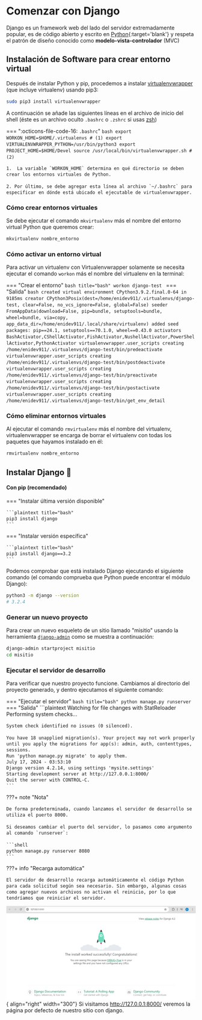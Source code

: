 # Comenzar con Django

Django es un framework web del lado del servidor extremadamente popular, es de código abierto y escrito en [Python](//python.org){:target='blank'} y respeta el patrón de diseño conocido como **modelo-vista-controlador** (MVC)


## Instalación de Software para crear entorno virtual

Después de instalar Python y pip, procedemos a instalar [virtualenvwrapper](https://virtualenvwrapper.readthedocs.io/en/latest/) (que incluye virtualenv) usando pip3:

```bash title="bash"
sudo pip3 install virtualenvwrapper
```

A continuación se añade las siguientes líneas en el archivo de inicio del shell (éste es un archivo oculto `.bashrc` o `.zshrc` si usas [zsh](https://en.wikipedia.org/wiki/Z_shell))

=== ":octicons-file-code-16: `.bashrc`"
	```bash
	export WORKON_HOME=$HOME/.virtualenvs # (1)
	export VIRTUALENVWRAPPER_PYTHON=/usr/bin/python3
	export PROJECT_HOME=$HOME/Devel
	source /usr/local/bin/virtualenvwrapper.sh #(2)
	```

	1.  La variable `WORKON_HOME` determina en qué directorio se deben crear los entornos virtuales de Python.
	
	2. Por último, se debe agregar esta línea al archivo `~/.bashrc` para especificar en dónde está ubicado el ejecutable de virtualenvwrapper.

### Cómo crear entornos virtuales

Se debe ejecutar el comando `mkvirtualenv` más el nombre del entorno virtual Python que queremos crear:

```bash title="bash"
mkvirtualenv nombre_entorno
```

### Cómo activar un entorno virtual

Para activar un virtualenv con Virtualenvwrapper solamente se necesita ejecutar el comando `workon` más el nombre del virtualenv en la terminal:

=== "Crear el entorno"
	```bash title="bash"
	workon django-test
	```
=== "Salida"
	```bash
	created virtual environment CPython3.9.2.final.0-64 in 9185ms
	  creator CPython3Posix(dest=/home/enidev911/.virtualenvs/django-test, clear=False, no_vcs_ignore=False, global=False)
	  seeder FromAppData(download=False, pip=bundle, setuptools=bundle, wheel=bundle, via=copy, app_data_dir=/home/enidev911/.local/share/virtualenv)
	    added seed packages: pip==24.1, setuptools==70.1.0, wheel==0.43.0
	  activators BashActivator,CShellActivator,FishActivator,NushellActivator,PowerShellActivator,PythonActivator
	virtualenvwrapper.user_scripts creating /home/enidev911/.virtualenvs/django-test/bin/predeactivate
	virtualenvwrapper.user_scripts creating /home/enidev911/.virtualenvs/django-test/bin/postdeactivate
	virtualenvwrapper.user_scripts creating /home/enidev911/.virtualenvs/django-test/bin/preactivate
	virtualenvwrapper.user_scripts creating /home/enidev911/.virtualenvs/django-test/bin/postactivate
	virtualenvwrapper.user_scripts creating /home/enidev911/.virtualenvs/django-test/bin/get_env_detail
	```

### Cómo eliminar entornos virtuales

Al ejecutar el comando `rmvirtualenv` más el nombre del virtualenv, virtualenvwrapper se encarga de borrar el virtualenv con todas los paquetes que hayamos instalado en él:

```bash title="bash"
rmvirtualenv nombre_entorno
```


## Instalar Django 🚀

#### Con pip (recomendado)

=== "Instalar última versión disponible"

	```plaintext title="bash"
	pip3 install django
	```

=== "Instalar versión específica"

	```plaintext title="bash"
	pip3 install django==3.2
	```

Podemos comprobar que está instalado Django ejecutando el siguiente comando (el comando comprueba que Python puede encontrar el módulo Django):

```bash title="bash"
python3 -m django --version
# 3.2.4
```

### Generar un nuevo proyecto

Para crear un nuevo esqueleto de un sitio llamado "misitio" usando la herramienta [`django-admin`](https://docs.djangoproject.com/en/5.0/ref/django-admin/) como se muestra a continuación:

```bash title="bash"
django-admin startproject misitio
cd misitio
```

### Ejecutar el servidor de desarrollo

Para verificar que nuestro proyecto funcione. Cambiamos al directorio del proyecto generado, y dentro ejecutamos el siguiente comando:

=== "Ejecutar el servidor"
	```bash title="bash"
	python manage.py runserver
	```
=== "Salida"
	```plaintext
	Watching for file changes with StatReloader
	Performing system checks...
	
	System check identified no issues (0 silenced).
	
	You have 18 unapplied migration(s). Your project may not work properly until you apply the migrations for app(s): admin, auth, contenttypes, sessions.
	Run 'python manage.py migrate' to apply them.
	July 17, 2024 - 03:53:10
	Django version 4.2.14, using settings 'mysite.settings'
	Starting development server at http://127.0.0.1:8000/
	Quit the server with CONTROL-C.
	```

???+ note "Nota"

    De forma predeterminada, cuando lanzamos el servidor de desarrollo se utiliza el puerto 8000.

    Si deseamos cambiar el puerto del servidor, lo pasamos como argumento al comando `runserver`:

    ```shell
    python manage.py runserver 8080
    ```

???+ info "Recarga automática"

    El servidor de desarrollo recarga automáticamente el código Python para cada solicitud según sea necesario. Sin embargo, algunas cosas como agregar nuevos archivos no activan el reinicio, por lo que tendríamos que reiniciar el servidor.

![Página por defecto de Django](assets/images/django-project-start.png){ align="right" width="300"}
Si visitamos <http://127.0.0.1:8000/> veremos la página por defecto de nuestro sitio con django.